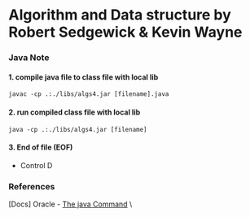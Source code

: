 # Algorithm and Data structure by Robert Sedgewick & Kevin Wayne

### Java Note

#### 1. compile java file to class file with local lib
```shell
javac -cp .:./libs/algs4.jar [filename].java
```

#### 2. run compiled class file with local lib
```shell
java -cp .:./libs/algs4.jar [filename]
```

#### 3. End of file (EOF)
- Control D

### References
[Docs] Oracle - [The java Command](https://docs.oracle.com/en/java/javase/13/docs/specs/man/java.html) \